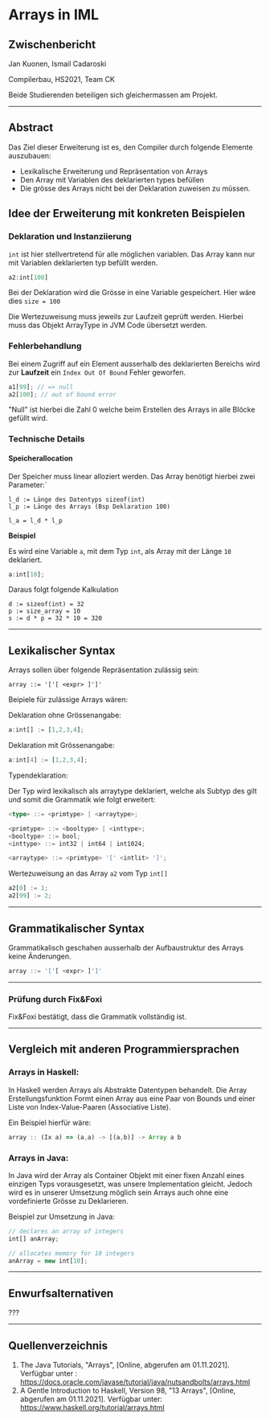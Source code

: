 # Arrays in IML

## Zwischenbericht

Jan Kuonen, Ismail Cadaroski

Compilerbau, HS2021, Team CK

Beide Studierenden beteiligen sich gleichermassen am Projekt.

---

## Abstract
Das Ziel dieser Erweiterung ist es, den Compiler durch folgende Elemente auszubauen:
- Lexikalische Erweiterung und Repräsentation von Arrays
- Den Array mit Variablen des deklarierten types befüllen
- Die grösse des Arrays nicht bei der Deklaration zuweisen zu müssen.

## Idee der Erweiterung mit konkreten Beispielen
### Deklaration und Instanziierung

`int` ist hier stellvertretend für alle möglichen variablen.
Das Array kann nur mit Variablen deklarierten typ befüllt werden.

```typescript
a2:int[100] 
```

Bei der Deklaration wird die Grösse in eine Variable gespeichert.
Hier wäre dies `size = 100`


Die Wertezuweisung muss jeweils zur Laufzeit geprüft werden. Hierbei muss das Objekt ArrayType in JVM Code übersetzt werden.


### Fehlerbehandlung

Bei einem Zugriff auf ein Element ausserhalb des deklarierten Bereichs wird zur **Laufzeit** ein `Index Out Of Bound` Fehler geworfen. 

```typescript 
a1[99]; // => null
a2[100]; // out of bound error
```
"Null" ist hierbei die Zahl 0 welche beim Erstellen des Arrays in alle Blöcke gefüllt wird.

### Technische Details
#### Speicherallocation

Der Speicher muss linear alloziert werden.
Das Array benötigt hierbei zwei Parameter:`


    l_d := Länge des Datentyps sizeof(int)
    l_p := Länge des Arrays (Bsp Deklaration 100) 
    
    l_a = l_d * l_p 


**Beispiel**

Es wird eine Variable `a`, mit dem Typ `int`, als Array mit der Länge `10` deklariert.

```typescript
a:int[10];
```
Daraus folgt folgende Kalkulation

    d := sizeof(int) = 32
    p := size_array = 10
    s := d * p = 32 * 10 = 320

---
## Lexikalischer Syntax

Arrays sollen über folgende Repräsentation zulässig sein:
    
    array ::= '['[ <expr> ]']'

Beipiele für zulässige Arrays wären:

Deklaration ohne Grössenangabe:
```typescript
a:int[] := [1,2,3,4];
```
Deklaration mit Grössenangabe:
```typescript 
a:int[4] := [1,2,3,4];
```

Typendeklaration:

Der Typ wird lexikalisch als arraytype deklariert, welche als Subtyp des <type> gilt und somit die Grammatik wie folgt erweitert:

```typescript 
<type> ::= <primtype> | <arraytype>;

<primtype> ::= <booltype> | <inttype>;
<booltype> ::= bool;
<inttype> ::= int32 | int64 | int1024;

<arraytype> ::= <primtype> '[' <intlit> ']';
```
Wertezuweisung an das Array `a2` vom Typ `int[]`

```typescript 
a2[0] := 1;
a2[99] := 2;
```
---
## Grammatikalischer Syntax
Grammatikalisch geschahen ausserhalb der Aufbaustruktur des Arrays keine Änderungen.

```typescript 
array ::= '['[ <expr> ]']'
```

---
### Prüfung durch Fix&Foxi
Fix&Foxi bestätigt, dass die Grammatik vollständig ist.

---
## Vergleich mit anderen Programmiersprachen
### Arrays in Haskell:
In Haskell werden Arrays als Abstrakte Datentypen behandelt. Die Array Erstellungsfunktion Formt einen Array aus eine Paar von Bounds und einer Liste von Index-Value-Paaren (Associative Liste). 

Ein Beispiel hierfür wäre:
```typescript
array :: (Ix a) => (a,a) -> [(a,b)] -> Array a b
```

### Arrays in Java:

In Java wird der Array als Container Objekt mit einer fixen Anzahl eines einzigen Typs vorausgesetzt, was unsere Implementation gleicht. Jedoch wird es in unserer Umsetzung möglich sein Arrays auch ohne eine vordefinierte Grösse zu Deklarieren. 

Beispiel zur Umsetzung in Java:
```typescript
// declares an array of integers
int[] anArray;

// allocates memory for 10 integers
anArray = new int[10];
```
---
## Enwurfsalternativen

???

---

## Quellenverzeichnis
1) The Java Tutorials, "Arrays", [Online, abgerufen am 01.11.2021]. Verfügbar unter : https://docs.oracle.com/javase/tutorial/java/nutsandbolts/arrays.html
2) A Gentle Introduction to Haskell, Version 98, "13 Arrays", [Online, abgerufen am 01.11.2021]. Verfügbar unter: https://www.haskell.org/tutorial/arrays.html